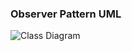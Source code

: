 <h3> Observer Pattern UML </h3>

![Class Diagram](http://www.plantuml.com/plantuml/proxy?src=https://raw.githubusercontent.com/infinity-boi/System_Design_in_Summers_of_2024/infinity-boi-patch-1/src/PracticeQuestions/Observer/Stocks.plantuml)

